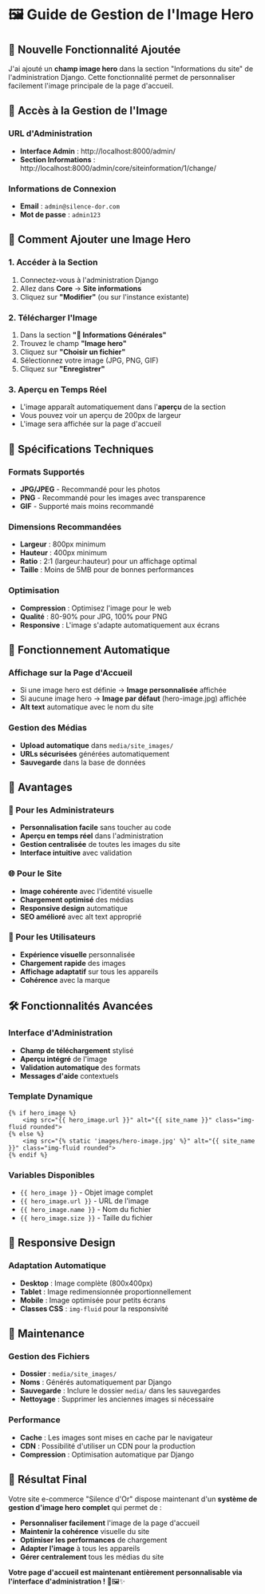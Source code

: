 # 🖼️ Guide de Gestion de l'Image Hero

## 🎯 **Nouvelle Fonctionnalité Ajoutée**

J'ai ajouté un **champ image hero** dans la section "Informations du site" de l'administration Django. Cette fonctionnalité permet de personnaliser facilement l'image principale de la page d'accueil.

## 🔗 **Accès à la Gestion de l'Image**

### **URL d'Administration**
- **Interface Admin** : http://localhost:8000/admin/
- **Section Informations** : http://localhost:8000/admin/core/siteinformation/1/change/

### **Informations de Connexion**
- **Email** : `admin@silence-dor.com`
- **Mot de passe** : `admin123`

## 📸 **Comment Ajouter une Image Hero**

### **1. Accéder à la Section**
1. Connectez-vous à l'administration Django
2. Allez dans **Core** → **Site informations**
3. Cliquez sur **"Modifier"** (ou sur l'instance existante)

### **2. Télécharger l'Image**
1. Dans la section **"🏢 Informations Générales"**
2. Trouvez le champ **"Image hero"**
3. Cliquez sur **"Choisir un fichier"**
4. Sélectionnez votre image (JPG, PNG, GIF)
5. Cliquez sur **"Enregistrer"**

### **3. Aperçu en Temps Réel**
- L'image apparaît automatiquement dans l'**aperçu** de la section
- Vous pouvez voir un aperçu de 200px de largeur
- L'image sera affichée sur la page d'accueil

## 🎨 **Spécifications Techniques**

### **Formats Supportés**
- **JPG/JPEG** - Recommandé pour les photos
- **PNG** - Recommandé pour les images avec transparence
- **GIF** - Supporté mais moins recommandé

### **Dimensions Recommandées**
- **Largeur** : 800px minimum
- **Hauteur** : 400px minimum
- **Ratio** : 2:1 (largeur:hauteur) pour un affichage optimal
- **Taille** : Moins de 5MB pour de bonnes performances

### **Optimisation**
- **Compression** : Optimisez l'image pour le web
- **Qualité** : 80-90% pour JPG, 100% pour PNG
- **Responsive** : L'image s'adapte automatiquement aux écrans

## 🔄 **Fonctionnement Automatique**

### **Affichage sur la Page d'Accueil**
- Si une image hero est définie → **Image personnalisée** affichée
- Si aucune image hero → **Image par défaut** (hero-image.jpg) affichée
- **Alt text** automatique avec le nom du site

### **Gestion des Médias**
- **Upload automatique** dans `media/site_images/`
- **URLs sécurisées** générées automatiquement
- **Sauvegarde** dans la base de données

## 🎯 **Avantages**

### **🎨 Pour les Administrateurs**
- **Personnalisation facile** sans toucher au code
- **Aperçu en temps réel** dans l'administration
- **Gestion centralisée** de toutes les images du site
- **Interface intuitive** avec validation

### **🌐 Pour le Site**
- **Image cohérente** avec l'identité visuelle
- **Chargement optimisé** des médias
- **Responsive design** automatique
- **SEO amélioré** avec alt text approprié

### **👥 Pour les Utilisateurs**
- **Expérience visuelle** personnalisée
- **Chargement rapide** des images
- **Affichage adaptatif** sur tous les appareils
- **Cohérence** avec la marque

## 🛠️ **Fonctionnalités Avancées**

### **Interface d'Administration**
- **Champ de téléchargement** stylisé
- **Aperçu intégré** de l'image
- **Validation automatique** des formats
- **Messages d'aide** contextuels

### **Template Dynamique**
```django
{% if hero_image %}
    <img src="{{ hero_image.url }}" alt="{{ site_name }}" class="img-fluid rounded">
{% else %}
    <img src="{% static 'images/hero-image.jpg' %}" alt="{{ site_name }}" class="img-fluid rounded">
{% endif %}
```

### **Variables Disponibles**
- `{{ hero_image }}` - Objet image complet
- `{{ hero_image.url }}` - URL de l'image
- `{{ hero_image.name }}` - Nom du fichier
- `{{ hero_image.size }}` - Taille du fichier

## 📱 **Responsive Design**

### **Adaptation Automatique**
- **Desktop** : Image complète (800x400px)
- **Tablet** : Image redimensionnée proportionnellement
- **Mobile** : Image optimisée pour petits écrans
- **Classes CSS** : `img-fluid` pour la responsivité

## 🔧 **Maintenance**

### **Gestion des Fichiers**
- **Dossier** : `media/site_images/`
- **Noms** : Générés automatiquement par Django
- **Sauvegarde** : Inclure le dossier `media/` dans les sauvegardes
- **Nettoyage** : Supprimer les anciennes images si nécessaire

### **Performance**
- **Cache** : Les images sont mises en cache par le navigateur
- **CDN** : Possibilité d'utiliser un CDN pour la production
- **Compression** : Optimisation automatique par Django

## 🎉 **Résultat Final**

Votre site e-commerce "Silence d'Or" dispose maintenant d'un **système de gestion d'image hero complet** qui permet de :

- **Personnaliser facilement** l'image de la page d'accueil
- **Maintenir la cohérence** visuelle du site
- **Optimiser les performances** de chargement
- **Adapter l'image** à tous les appareils
- **Gérer centralement** tous les médias du site

**Votre page d'accueil est maintenant entièrement personnalisable via l'interface d'administration !** 🎉🖼️✨

